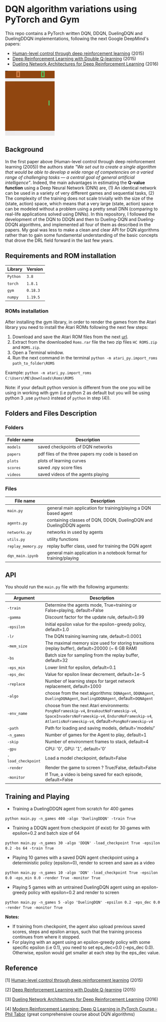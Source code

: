 # DQN algorithm variations using PyTorch and Gym

This repo contains a PyTorch written DQN, DDQN, DuelingDQN and DuelingDDQN implementations, following the next Google DeepMind's papers:

- [Human-level control through deep reinforcement learning](https://www.nature.com/articles/nature14236) (2015)
- [Deep Reinforcement Learning with Double Q-learning](https://arxiv.org/abs/1509.06461) (2015)
- [Dueling Network Architectures for Deep Reinforcement Learning](https://arxiv.org/abs/1511.06581) (2016)

![](videos/dqn_play_pong.gif)

## Background
In the first paper above (Human-level control through deep reinforcement learning (2005)) the authors state *"We set out to create a single algorithm that would be able to develop a wide range of competencies on a varied range of challenging tasks — a central goal of general artificial intelligence"*. Indeed, the main advantages in estimating the **Q-value function** using a Deep Neural Network (DNN) are, (1) An identical network can be used in a variety of very different games and sequential tasks, (2) The complexity of the training does not scale trivially with the size of the (state, action) space, which means that a very large (state, action) space can be modeled without a problem using a pretty small DNN (comparing to real-life applications solved using DNNs). In this repository, I followed the development of the DQN to DDQN and then to Dueling-DQN and Dueling-DDQN algorithms, and implemented all four of them as described in the papers. My goal was less to make a clean and clear API for DQN algorithms rather than to gain some fundamental understanding of the basic concepts that drove the DRL field forward in the last few years.

## Requirements and ROM installation

|Library         | Version |
|----------------|---------|
|`Python`        |  `3.8`  |
|`torch`         |  `1.8.1`|
|`gym`           | `0.18.3`|
|`numpy`         | `1.19.5`|

### ROMs installation
After installing the gym library, in order to render the games from the Atari library you need to install the Atari ROMs following the next few steps:
1. Download and save the Atari ROM files from the next [url](http://www.atarimania.com/rom_collection_archive_atari_2600_roms.html).
2. Extract from the downloaded `Roms.rar` file the two zip files `HC ROMS.zip` and `ROMS.zip`.
3. Open a Terminal window.
4. Run the next command in the terminal `python -m atari_py.import_roms path_to_folder\ROMS`

Example: `python -m atari_py.import_roms C:\Users\ME\Downloads\Roms\ROMS`

Note: if your default python version is different from the one you will be using in working with gym (i.e python 2 as default but you will be using python 3 ,use `python3` instead of `python` in step (4)).

## Folders and Files Description

### Folders

|Folder name       |                     Description                                    |
|------------------|--------------------------------------------------------------------|
|`models`          | saved checkpoints of DQN networks                                  |
|`papers `         | pdf files of the three papers my code is based on                  |
|`plots`           | plots of learning curves                                           |
|`scores`          | saved .npy score files                                             |
|`videos`          | saved videos of the agents playing                                 |

### Files

|File name         |                     Description                                    |
|------------------|--------------------------------------------------------------------|
|`main.py`         | general main application for training/playing a DQN based agent    |
|`agents.py`       | containing classes of DQN, DDQN, DuelingDQN and DuelingDDQN agents |
|`networks.py`     | networks in used by agents                                         |
|`utils.py`        | utility functions                                                  |
|`replay_memory.py`| replay buffer class, used for training the DQN agent               |
|`dqn_main.ipynb`  | general main application in a notebook format for training/playing |



## API

You should run the `main.py` file with the following arguments:

|Argument             | Description                                                                                   |
|---------------------|-----------------------------------------------------------------------------------------------|
|`-train`             | Determine the agents mode, True=training or False=playing, default=False                      |
|`-gamma`             | Discount factor for the update rule, default=0.99                                                            |
|`-epsilon`           | Initial epsilon value for the epsilon-greedy policy, default=1.0                                            |
|`-lr`                | The DQN training learning rate, default=0.0001                                                                 |
|`-mem_size`          | The maximal memory size used for storing transitions (replay buffer), default=20000 (~ 6 GB RAM)        |
|`-bs`                | Batch size for sampling from the replay buffer, default=32                                                 |
|`-eps_min`           | Lower limit for epsilon, default=0.1                                                                        |
|`-eps_dec`           | Value for epsilon linear decrement, default=1e-5                                                             |
|`-replace`           | Number of learning steps for target network replacement, default=1000                                        |
|`-algo`              | choose from the next algorithms: `DQNAgent`, `DDQNAgent`, `DuelingDQNAgent`, `DuelingDDQNAgent`, default=`DQNAgent`|
|`-env_name`          | choose from the next Atari environments: `PongNoFrameskip-v4`, `BreakoutNoFrameskip-v4`, `SpaceInvadersNoFrameskip-v4`, `EnduroNoFrameskip-v4`, `AtlantisNoFrameskip-v4`, default=`PongNoFrameskip-v4`        |
|`-path`              | Path for loading and saving models, default='models/'                                                             |
|`-n_games`           | Number of games for the Agent to play, default=1                                                          |
|`-skip`              | Number of environment frames to stack, default=4                                                          |
|`-gpu`               | CPU: '0', GPU: '1', default='0'                                                                                 |
|`-load_checkpoint`   | Load a model checkpoint, default=False                                                                        |
|`-render`            | Render the game to screen ? True/False, default=False                                                         |
|`-monitor`           | If True, a video is being saved for each episode, default=False                                               |


## Training and Playing
- Training a DuelingDDQN agent from scratch for 400 games

`python main.py -n_games 400 -algo 'DuelingDDQN' -train True` 

- Training a DDQN agent from checkpoint (if exist) for 30 games with epsilon=0.2 and batch size of 64

`python main.py -n_games 30 -algo 'DDQN' -load_checkpoint True -epsilon 0.2 -bs 64 -train True`

- Playing 10 games with a saved DQN agent checkpoint using a deterministic policy (epsilon=0), render to screen and save as a video

`python main.py -n_games 10 -algo 'DQN' -load_checkpoint True -epsilon 0.0 -eps_min 0.0 -render True -monitor True`

- Playing 5 games with an untrained DuelingDQN agent using an epsilon-greedy policy with epsilon=0.2 and render to screen

`python main.py -n_games 5 -algo 'DuelingDQN' -epsilon 0.2 -eps_dec 0.0 -render True -monitor True`

**Notes:**
- If training from checkpoint, the agent also upload previous saved scores, steps and epsilon arrays, such that the training process continues from where it stopped.
- For playing with an agent using an epsilon-greedy policy with some specific epsilon (i.e 0.1), you need to set eps_dec=0.0 (-eps_dec 0.0). Otherwise, epsilon would get smaller at each step by the eps_dec value. 


## Reference

[1]  [Human-level control through deep reinforcement learning](https://www.nature.com/articles/nature14236) (2015)

[2]  [Deep Reinforcement Learning with Double Q-learning](https://arxiv.org/abs/1509.06461) (2015)

[3]  [Dueling Network Architectures for Deep Reinforcement Learning](https://arxiv.org/abs/1511.06581) (2016)

[4]  [Modern Reinforcement Learning: Deep Q Learning in PyTorch Course - Phil Tabor](https://www.udemy.com/course/deep-q-learning-from-paper-to-code/) (great comprehensive course about DQN algorithms)


 
